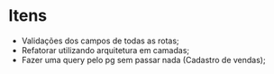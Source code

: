 # Itens 

- Validações dos campos de todas as rotas;
- Refatorar utilizando arquitetura em camadas;
- Fazer uma query pelo pg sem passar nada (Cadastro de vendas); 